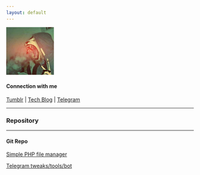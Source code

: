 ```yaml
---
layout: default
---
```

![Logo](/assets/images/logo_tmblr.jpeg)
#### Сonnection with me
 [<i class="fa fa-tumblr-square fa-lg" aria-hidden="true"></i> Tumblr](https://patap.org.ua/) | [<i class="fa fa-wordpress fa-lg" aria-hidden="true"></i> Tech Blog](http://grishchuk.com.ua/) | [<i class="fa fa-telegram fa-lg" aria-hidden="true"></i> Telegram](https://t.me/ky4eryaviipon4o)
* * *

### Repository
* * *
	
#### Git Repo
[Simple PHP file manager](/simple-file-manager/)

[Telegram tweaks/tools/bot](/Telegram-tweaks/)

